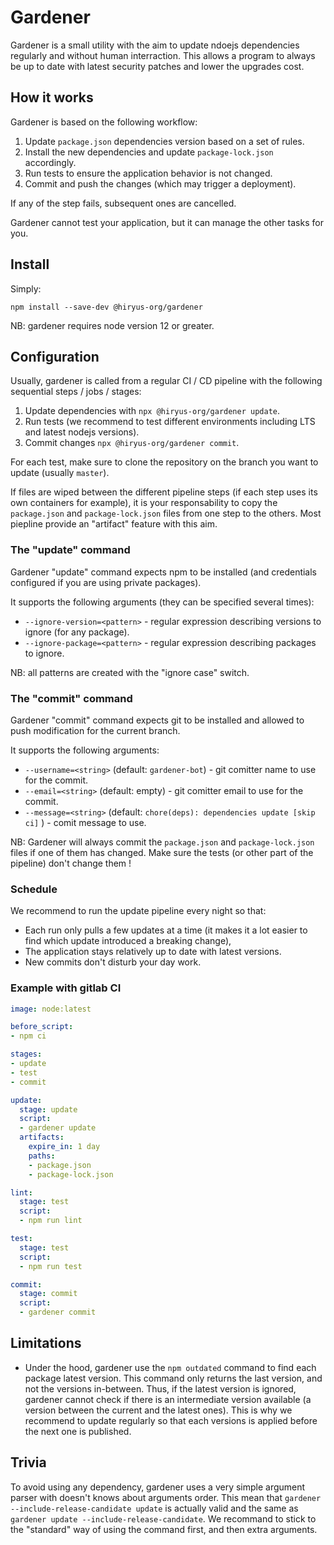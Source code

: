 # Gardener

Gardener is a small utility with the aim to update ndoejs dependencies regularly and without human interraction.
This allows a program to always be up to date with latest security patches and lower the upgrades cost.


## How it works

Gardener is based on the following workflow:
1. Update `package.json` dependencies version based on a set of rules.
2. Install the new dependencies and update `package-lock.json` accordingly.
3. Run tests to ensure the application behavior is not changed.
4. Commit and push the changes (which may trigger a deployment).

If any of the step fails, subsequent ones are cancelled.

Gardener cannot test your application, but it can manage the other tasks for you.


## Install

Simply:
```
npm install --save-dev @hiryus-org/gardener
```

NB: gardener requires node version 12 or greater.



## Configuration

Usually, gardener is called from a regular CI / CD pipeline with the following sequential steps / jobs / stages:
1. Update dependencies with `npx @hiryus-org/gardener update`.
2. Run tests (we recommend to test different environments including LTS and latest nodejs versions).
3. Commit changes `npx @hiryus-org/gardener commit`.

For each test, make sure to clone the repository on the branch you want to update (usually `master`).

If files are wiped between the different pipeline steps (if each step uses its own containers for example), it is your responsability to copy the  `package.json` and `package-lock.json` files from one step to the others. Most piepline provide an "artifact" feature with this aim.

### The "update" command 

Gardener "update" command expects npm to be installed (and credentials configured if you are using private packages).

It supports the following arguments (they can be specified several times):
 - `--ignore-version=<pattern>` - regular expression describing versions to ignore (for any package).
 - `--ignore-package=<pattern>` - regular expression describing packages to ignore.

NB: all patterns are created with the "ignore case" switch.

### The "commit" command 

Gardener "commit" command expects git to be installed and allowed to push modification for the current branch.

It supports the following arguments:
 - `--username=<string>` (default: `gardener-bot`) - git comitter name to use for the commit.
 - `--email=<string>` (default: empty) - git comitter email to use for the commit.
 - `--message=<string>` (default: `chore(deps): dependencies update [skip ci]` ) - comit message to use.

NB: Gardener will always commit the `package.json` and `package-lock.json` files if one of them has changed.
Make sure the tests (or other part of the pipeline) don't change them !

### Schedule

We recommend to run the update pipeline every night so that:
* Each run only pulls a few updates at a time (it makes it a lot easier to find which update introduced a breaking change),
* The application stays relatively up to date with latest versions.
* New commits don't disturb your day work.

### Example with gitlab CI

```yaml
image: node:latest

before_script:
- npm ci

stages:
- update
- test
- commit

update:
  stage: update
  script:
  - gardener update
  artifacts:
    expire_in: 1 day
    paths:
    - package.json
    - package-lock.json

lint:
  stage: test
  script:
  - npm run lint

test:
  stage: test
  script:
  - npm run test

commit:
  stage: commit
  script:
  - gardener commit
```


## Limitations

- Under the hood, gardener use the `npm outdated` command to find each package latest version. This command only returns the last version, and not the versions in-between.
  Thus, if the latest version is ignored, gardener cannot check if there is an intermediate version available (a version between the current and the latest ones).
  This is why we recommend to update regularly so that each versions is applied before the next one is published.


## Trivia

To avoid using any dependency, gardener uses a very simple argument parser with doesn't knows about arguments order.
This mean that `gardener --include-release-candidate update` is actually valid and the same as `gardener update --include-release-candidate`.
We recommand to stick to the "standard" way of using the command first, and then extra arguments.
